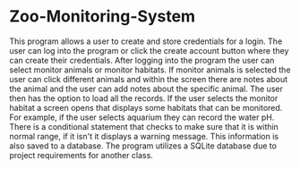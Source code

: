 # Zoo-Monitoring-System

This program allows a user to create and store credentials for a login. The user can log into the program or click the create account button where they can create their credentials. After logging into the program the user can select monitor animals or monitor habitats. If monitor animals is selected the user can click different animals and within the screen there are notes about the animal and the user can add notes about the specific animal. The user then has the option to load all the records. If the user selects the monitor habitat a screen opens that displays some habitats that can be monitored. For example, if the user selects aquarium they can record the water pH. There is a conditional statement that checks to make sure that it is within normal range, if it isn't it displays a warning message. This information is also saved to a database. The program utilizes a SQLite database due to project requirements for another class.  
